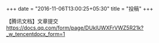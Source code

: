 +++
date = "2016-11-06T13:00:25+05:30"
title = "投稿"
+++


【腾讯文档】文章提交
https://docs.qq.com/form/page/DUklUWXFrVWZ5R21k?_w_tencentdocx_form=1